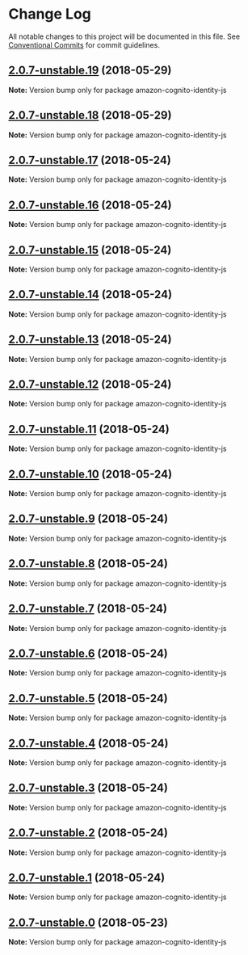 # Change Log

All notable changes to this project will be documented in this file.
See [Conventional Commits](https://conventionalcommits.org) for commit guidelines.

<a name="2.0.7-unstable.19"></a>
## [2.0.7-unstable.19](https://github.com/aws/aws-amplify/compare/amazon-cognito-identity-js@2.0.7-unstable.18...amazon-cognito-identity-js@2.0.7-unstable.19) (2018-05-29)




**Note:** Version bump only for package amazon-cognito-identity-js

<a name="2.0.7-unstable.18"></a>
## [2.0.7-unstable.18](https://github.com/aws/aws-amplify/compare/amazon-cognito-identity-js@2.0.7-unstable.17...amazon-cognito-identity-js@2.0.7-unstable.18) (2018-05-29)




**Note:** Version bump only for package amazon-cognito-identity-js

<a name="2.0.7-unstable.17"></a>
## [2.0.7-unstable.17](https://github.com/aws/aws-amplify/compare/amazon-cognito-identity-js@2.0.7-unstable.16...amazon-cognito-identity-js@2.0.7-unstable.17) (2018-05-24)




**Note:** Version bump only for package amazon-cognito-identity-js

<a name="2.0.7-unstable.16"></a>
## [2.0.7-unstable.16](https://github.com/aws/aws-amplify/compare/amazon-cognito-identity-js@2.0.7-unstable.15...amazon-cognito-identity-js@2.0.7-unstable.16) (2018-05-24)




**Note:** Version bump only for package amazon-cognito-identity-js

<a name="2.0.7-unstable.15"></a>
## [2.0.7-unstable.15](https://github.com/aws/aws-amplify/compare/amazon-cognito-identity-js@2.0.7-unstable.14...amazon-cognito-identity-js@2.0.7-unstable.15) (2018-05-24)




**Note:** Version bump only for package amazon-cognito-identity-js

<a name="2.0.7-unstable.14"></a>
## [2.0.7-unstable.14](https://github.com/aws/aws-amplify/compare/amazon-cognito-identity-js@2.0.7-unstable.13...amazon-cognito-identity-js@2.0.7-unstable.14) (2018-05-24)




**Note:** Version bump only for package amazon-cognito-identity-js

<a name="2.0.7-unstable.13"></a>
## [2.0.7-unstable.13](https://github.com/aws/aws-amplify/compare/amazon-cognito-identity-js@2.0.7-unstable.12...amazon-cognito-identity-js@2.0.7-unstable.13) (2018-05-24)




**Note:** Version bump only for package amazon-cognito-identity-js

<a name="2.0.7-unstable.12"></a>
## [2.0.7-unstable.12](https://github.com/aws/aws-amplify/compare/amazon-cognito-identity-js@2.0.7-unstable.11...amazon-cognito-identity-js@2.0.7-unstable.12) (2018-05-24)




**Note:** Version bump only for package amazon-cognito-identity-js

<a name="2.0.7-unstable.11"></a>
## [2.0.7-unstable.11](https://github.com/aws/aws-amplify/compare/amazon-cognito-identity-js@2.0.7-unstable.10...amazon-cognito-identity-js@2.0.7-unstable.11) (2018-05-24)




**Note:** Version bump only for package amazon-cognito-identity-js

<a name="2.0.7-unstable.10"></a>
## [2.0.7-unstable.10](https://github.com/aws/aws-amplify/compare/amazon-cognito-identity-js@2.0.6...amazon-cognito-identity-js@2.0.7-unstable.10) (2018-05-24)




**Note:** Version bump only for package amazon-cognito-identity-js

<a name="2.0.7-unstable.9"></a>
## [2.0.7-unstable.9](https://github.com/aws/aws-amplify/compare/amazon-cognito-identity-js@2.0.7-unstable.8...amazon-cognito-identity-js@2.0.7-unstable.9) (2018-05-24)




**Note:** Version bump only for package amazon-cognito-identity-js

<a name="2.0.7-unstable.8"></a>
## [2.0.7-unstable.8](https://github.com/aws/aws-amplify/compare/amazon-cognito-identity-js@2.0.7-unstable.7...amazon-cognito-identity-js@2.0.7-unstable.8) (2018-05-24)




**Note:** Version bump only for package amazon-cognito-identity-js

<a name="2.0.7-unstable.7"></a>
## [2.0.7-unstable.7](https://github.com/aws/aws-amplify/compare/amazon-cognito-identity-js@2.0.7-unstable.6...amazon-cognito-identity-js@2.0.7-unstable.7) (2018-05-24)




**Note:** Version bump only for package amazon-cognito-identity-js

<a name="2.0.7-unstable.6"></a>
## [2.0.7-unstable.6](https://github.com/aws/aws-amplify/compare/amazon-cognito-identity-js@2.0.7-unstable.5...amazon-cognito-identity-js@2.0.7-unstable.6) (2018-05-24)




**Note:** Version bump only for package amazon-cognito-identity-js

<a name="2.0.7-unstable.5"></a>
## [2.0.7-unstable.5](https://github.com/aws/aws-amplify/compare/amazon-cognito-identity-js@2.0.7-unstable.4...amazon-cognito-identity-js@2.0.7-unstable.5) (2018-05-24)




**Note:** Version bump only for package amazon-cognito-identity-js

<a name="2.0.7-unstable.4"></a>
## [2.0.7-unstable.4](https://github.com/aws/aws-amplify/compare/amazon-cognito-identity-js@2.0.7-unstable.3...amazon-cognito-identity-js@2.0.7-unstable.4) (2018-05-24)




**Note:** Version bump only for package amazon-cognito-identity-js

<a name="2.0.7-unstable.3"></a>
## [2.0.7-unstable.3](https://github.com/aws/aws-amplify/compare/amazon-cognito-identity-js@2.0.7-unstable.2...amazon-cognito-identity-js@2.0.7-unstable.3) (2018-05-24)




**Note:** Version bump only for package amazon-cognito-identity-js

<a name="2.0.7-unstable.2"></a>
## [2.0.7-unstable.2](https://github.com/aws/aws-amplify/compare/amazon-cognito-identity-js@2.0.7-unstable.1...amazon-cognito-identity-js@2.0.7-unstable.2) (2018-05-24)




**Note:** Version bump only for package amazon-cognito-identity-js

<a name="2.0.7-unstable.1"></a>
## [2.0.7-unstable.1](https://github.com/aws/aws-amplify/compare/amazon-cognito-identity-js@2.0.7-unstable.0...amazon-cognito-identity-js@2.0.7-unstable.1) (2018-05-24)




**Note:** Version bump only for package amazon-cognito-identity-js
<a name="2.0.7-unstable.0"></a>
## [2.0.7-unstable.0](https://github.com/aws/aws-amplify/compare/amazon-cognito-identity-js@2.0.6...amazon-cognito-identity-js@2.0.7-unstable.0) (2018-05-23)




**Note:** Version bump only for package amazon-cognito-identity-js
